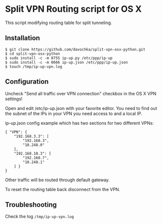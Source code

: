 # Split VPN Routing script for OS X

This script modifying routing table for split tunneling.

## Installation

```Terminal
$ git clone https://github.com/davochka/split-vpn-osx-python.git
$ cd split-vpn-osx-python
$ sudo install -c -m 0755 ip-up.py /etc/ppp/ip-up
$ sudo install -c -m 0666 ip-up.json /etc/ppp/ip-up.json
$ touch /tmp/ip-up-vpn.log
```
## Configuration

Uncheck "Send all traffic over VPN connection" checkbox  in the OS X VPN settings!

Open and edit /etc/ip-up.json with your favorite editor.  You need to find out the subnet of the IPs in your VPN you need access to and a local IP.

ip-up.json config example which has two sections for two different VPNs:

``` 
{ "VPN": {
    "192.168.3.3": [
        "192.168.3",
        "10.248.0"
    ],
    "192.168.10.3": [
        "192.168.7",
        "10.248.1"
    ] }
}
```

Other traffic will be routed through default gateway.

To reset the routing table back disconnect from the VPN.

## Troubleshooting

Check the log ```/tmp/ip-up-vpn.log```